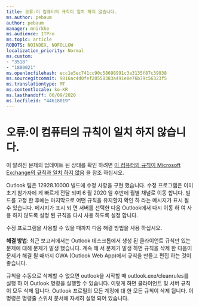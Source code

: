 ```yaml
---
title: 오류:이 컴퓨터의 규칙이 일치 하지 않습니다.
ms.author: pebaum
author: pebaum
manager: mnirkhe
ms.audience: ITPro
ms.topic: article
ROBOTS: NOINDEX, NOFOLLOW
localization_priority: Normal
ms.custom:
- "3518"
- "1800021"
ms.openlocfilehash: ecc1e5ec741cc90c58698991c3a3135f87c39938
ms.sourcegitcommit: 9816ac4d0fef20558383a491e0e76b79c56323f5
ms.translationtype: MT
ms.contentlocale: ko-KR
ms.lasthandoff: 06/09/2020
ms.locfileid: "44618019"
---
```

# <a name="error-the-rules-on-this-computer-do-not-match"></a>오류:이 컴퓨터의 규칙이 일치 하지 않습니다.

이 알려진 문제의 업데이트 된 상태를 확인 하려면 [이 컴퓨터의 규칙이 Microsoft Exchange의 규칙과 일치 하지 않음](https://support.office.com/article/d032e037-b224-429e-b325-633afde9b5f0) 을 참조 하십시오.

Outlook 팀은 12928.10000 빌드에 수정 사항을 구현 했습니다. 수정 프로그램은 이미 초기 참가자에 게 빠르게 전달 되며 6 월 2020 일 후반에 월별 채널로 이동 합니다. 빌드를 고정 한 후에는 마지막으로 어떤 규칙을 유지할지 확인 하 라는 메시지가 표시 될 수 있습니다. 메시지가 표시 되 면 서버를 선택한 다음 Outlook에서 다시 이동 하 여 사용 하지 않도록 설정 된 규칙을 다시 사용 하도록 설정 합니다.

수정 프로그램을 사용할 수 있을 때까지 다음 해결 방법을 사용 하십시오.

**해결 방법**: 최근 보고서에서는 Outlook 데스크톱에서 생성 된 클라이언트 규칙만 있는 문제에 대해 문제가 발생 했습니다. 계속 해 서 문제가 발생 하면 규칙을 삭제 한 다음이 문제가 해결 될 때까지 OWA (Outlook Web App)에서 규칙을 만들고 편집 하는 것이 좋습니다.

규칙을 수동으로 삭제할 수 없으면 outlook을 시작할 때 outlook.exe/cleanrules를 실행 하 여 Outlook 명령을 실행할 수 있습니다. 이렇게 하면 클라이언트 및 서버 규칙이 모두 삭제 됩니다. Outlook 프로필의 모든 계정에 대 한 모든 규칙이 삭제 됩니다. 이 명령은 명령줄 스위치 문서에 자세히 설명 되어 있습니다.